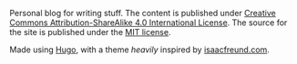 Personal blog for writing stuff. The content is published under [Creative Commons Attribution-ShareAlike 4.0 International License](https://creativecommons.org/licenses/by-sa/4.0/). The source for the site is published under the [MIT license](https://opensource.org/licenses/MIT).

Made using [Hugo](https://github.com/gohugoio/hugo/), with a theme *heavily* inspired by [isaacfreund.com](isaacfreund.com).
